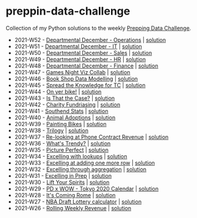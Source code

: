 # preppin-data-challenge
Collection of my Python solutions to the weekly [Prepping Data Challenge](https://preppindata.blogspot.com/p/the-challenge-index.html).

- 2021-W52 - [Departmental December - Operations](https://preppindata.blogspot.com/2021/12/2021-week-52-departmental-december.html) | [solution](https://github.com/SmirkyGraphs/preppin-data-challenge/blob/main/2021/2021-W55/main.py)
- 2021-W51 - [Departmental December - IT](https://preppindata.blogspot.com/2021/12/2021-week-51-departmental-december-it.html) | [solution](https://github.com/SmirkyGraphs/preppin-data-challenge/blob/main/2021/2021-W51/main.py)
- 2021-W50 - [Departmental December - Sales](https://preppindata.blogspot.com/2021/12/2021-week-50-departmental-december-sales.html) | [solution](https://github.com/SmirkyGraphs/preppin-data-challenge/blob/main/2021/2021-W50/main.py)
- 2021-W49 - [Departmental December - HR](https://preppindata.blogspot.com/2021/12/2021-week-49-departmental-december.html) | [solution](https://github.com/SmirkyGraphs/preppin-data-challenge/blob/main/2021/2021-W49/main.py)
- 2021-W48 - [Departmental December - Finance](https://preppindata.blogspot.com/2021/12/2021-week-48-departmental-december.html) | [solution](https://github.com/SmirkyGraphs/preppin-data-challenge/blob/main/2021/2021-W48/main.py)
- 2021-W47 - [Games Night Viz Collab](https://preppindata.blogspot.com/2021/11/2021-week-47-games-night-viz-collab.html) | [solution](https://github.com/SmirkyGraphs/preppin-data-challenge/blob/main/2021/2021-W47/main.py)
- 2021-W46 - [Book Shop Data Modelling](https://preppindata.blogspot.com/2021/11/2021-week-46-book-shop-data-modelling.html) | [solution](https://github.com/SmirkyGraphs/preppin-data-challenge/blob/main/2021/2021-W46/main.py)
- 2021-W45 - [Spread the Knowledge for TC](https://preppindata.blogspot.com/2021/11/2021-week-45-spread-knowledge-for-tc.html) | [solution](https://github.com/SmirkyGraphs/preppin-data-challenge/blob/main/2021/2021-W45/main.py)
- 2021-W44 - [On yer bike!](https://preppindata.blogspot.com/2021/11/2021-week-44-on-yer-bike.html) | [solution](https://github.com/SmirkyGraphs/preppin-data-challenge/blob/main/2021/2021-W44/main.py)
- 2021-W43 - [Is That the Case?](https://preppindata.blogspot.com/2021/10/2021-week-43-is-that-case.html) | [solution](https://github.com/SmirkyGraphs/preppin-data-challenge/blob/main/2021/2021-W43/main.py)
- 2021-W42 - [Charity Fundriasing](https://preppindata.blogspot.com/2021/10/2021-week-42-charity-fundraising.html) | [solution](https://github.com/SmirkyGraphs/preppin-data-challenge/blob/main/2021/2021-W42/main.py)
- 2021-W41 - [Southend Stats](https://preppindata.blogspot.com/2021/10/2021-week-41-southend-stats.html) | [solution](https://github.com/SmirkyGraphs/preppin-data-challenge/blob/main/2021/2021-W41/main.py)
- 2021-W40 - [Animal Adoptions](https://preppindata.blogspot.com/2021/10/2021-week-40-animal-adoptions.html) | [solution](https://github.com/SmirkyGraphs/preppin-data-challenge/blob/main/2021/2021-W40/main.py)
- 2021-W39 - [Painting Bikes](https://preppindata.blogspot.com/2021/09/2021-week-39-painting-bikes.html) | [solution](https://github.com/SmirkyGraphs/preppin-data-challenge/blob/main/2021/2021-W39/main.py)
- 2021-W38 - [Trilogy](https://preppindata.blogspot.com/2021/09/2021-week-38-trilogy.html) | [solution](https://github.com/SmirkyGraphs/preppin-data-challenge/blob/main/2021/2021-W38/main.py)
- 2021-W37 - [Re-looking at Phone Contract Revenue](https://preppindata.blogspot.com/2021/09/2021-week-37-re-looking-at-phone.html) | [solution](https://github.com/SmirkyGraphs/preppin-data-challenge/blob/main/2021/2021-W37/main.py)
- 2021-W36 - [What's Trendy?](https://preppindata.blogspot.com/2021/09/2021-week-36-whats-trendy.html) | [solution](https://github.com/SmirkyGraphs/preppin-data-challenge/tree/main/2021/2021-W36/main.py)
- 2021-W35 - [Picture Perfect](https://preppindata.blogspot.com/2021/09/2021-week-35-picture-perfect.html) | [solution](https://github.com/SmirkyGraphs/preppin-data-challenge/tree/main/2021/2021-W35/main.py)
- 2021-W34 - [Excelling with lookups](https://preppindata.blogspot.com/2021/08/2021-week-34-excelling-with-lookups.html) | [solution](https://github.com/SmirkyGraphs/preppin-data-challenge/tree/main/2021/2021-W34/main.py)
- 2021-W33 - [Excelling at adding one more row](https://preppindata.blogspot.com/2021/08/2021-week-33-excelling-at-adding-one.html) | [solution](https://github.com/SmirkyGraphs/preppin-data-challenge/blob/main/2021/2021-W33/main.py)
- 2021-W32 - [Excelling through aggregation](https://preppindata.blogspot.com/2021/08/2021-week-32-excelling-through.html) | [solution](https://github.com/SmirkyGraphs/preppin-data-challenge/blob/main/2021/2021-W32/main.py)
- 2021-W31 - [Excelling in Prep](https://preppindata.blogspot.com/2021/08/2021-week-36-excelling-in-prep.html) | [solution](https://github.com/SmirkyGraphs/preppin-data-challenge/blob/main/2021/2021-W31/main.py)
- 2021-W30 - [Lift Your Spirits](https://preppindata.blogspot.com/2021/07/2021-week-30-lift-your-spirits.html) | [solution](https://github.com/SmirkyGraphs/preppin-data-challenge/blob/main/2021/2021-W30/main.py)
- 2021-W29 - [PD x WOW - Tokyo 2020 Calendar](https://preppindata.blogspot.com/2021/07/2021-week-29-pd-x-wow-tokyo-2020.html) | [solution](https://github.com/SmirkyGraphs/preppin-data-challenge/blob/main/2021/2021-W29/main.py)
- 2021-W28 - [It's Coming Rome](https://preppindata.blogspot.com/2021/07/2021-week-28-its-coming-rome.html) | [solution](https://github.com/SmirkyGraphs/preppin-data-challenge/blob/main/2021/2021-W28/main.py)
- 2021-W27 - [NBA Draft Lottery calculator](https://preppindata.blogspot.com/2021/07/2021-week-27-nba-draft-lottery.html) | [solution](https://github.com/SmirkyGraphs/preppin-data-challenge/blob/main/2021/2021-W27/main.py)
- 2021-W26 - [Rolling Weekly Revenue](https://preppindata.blogspot.com/2021/06/2021-week-26-rolling-weekly-revenue.html) | [solution](https://github.com/SmirkyGraphs/preppin-data-challenge/blob/main/2021/2021-W26/main.py)

